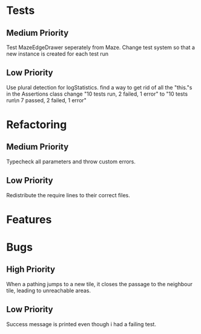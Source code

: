 Tests
=====

Medium Priority
---------------
Test MazeEdgeDrawer seperately from Maze.
Change test system so that a new instance is created for each test run

Low Priority
------------
Use plural detection for logStatistics.
find a way to get rid of all the "this."s in the Assertions class
change "10 tests run, 2 failed, 1 error" to "10 tests run\n 7 passed, 2 failed, 1 error"

Refactoring
===========

Medium Priority
---------------
Typecheck all parameters and throw custom errors.

Low Priority
------------
Redistribute the require lines to their correct files.

Features
========

Bugs
====

High Priority
-------------
When a pathing jumps to a new tile, it closes the passage to the neighbour tile, leading to unreachable areas.

Low Priority
------------
Success message is printed even though i had a failing test.
